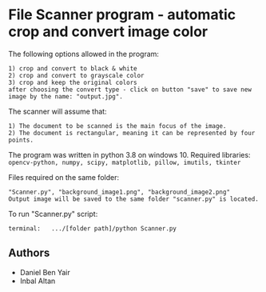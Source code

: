 # File Scanner program - automatic crop and convert image color 
The following options allowed in the program: 
```
1) crop and convert to black & white 
2) crop and convert to grayscale color 
3) crop and keep the original colors
after choosing the convert type - click on button "save" to save new image by the name: "output.jpg".
```

The scanner will assume that:
```
1) The document to be scanned is the main focus of the image.
2) The document is rectangular, meaning it can be represented by four points.
```

The program was written in python 3.8 on windows 10.
Required libraries: ```opencv-python, numpy, scipy, matplotlib, pillow, imutils, tkinter```

Files required on the same folder:
```
"Scanner.py", "background_image1.png", "background_image2.png"
Output image will be saved to the same folder "scanner.py" is located.
```

To run "Scanner.py" script:
```
terminal:   .../[folder path]/python Scanner.py
```

## Authors
* Daniel Ben Yair
* Inbal Altan

